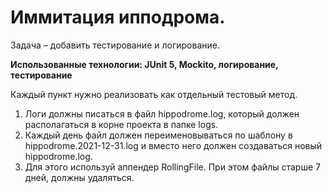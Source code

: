 # Иммитация ипподрома.
Задача – добавить тестирование и логирование.

**Использованные технологии: JUnit 5, Mockito, логирование, тестирование**

Каждый пункт нужно реализовать как отдельный тестовый метод.

1) Логи должны писаться в файл hippodrome.log, который должен располагаться в корне проекта в папке logs. 
2) Каждый день файл должен переименовываться по шаблону в hippodrome.2021-12-31.log и вместо него должен создаваться новый hippodrome.log. 
3) Для этого используй аппендер RollingFile. При этом файлы старше 7 дней, должны удаляться.
